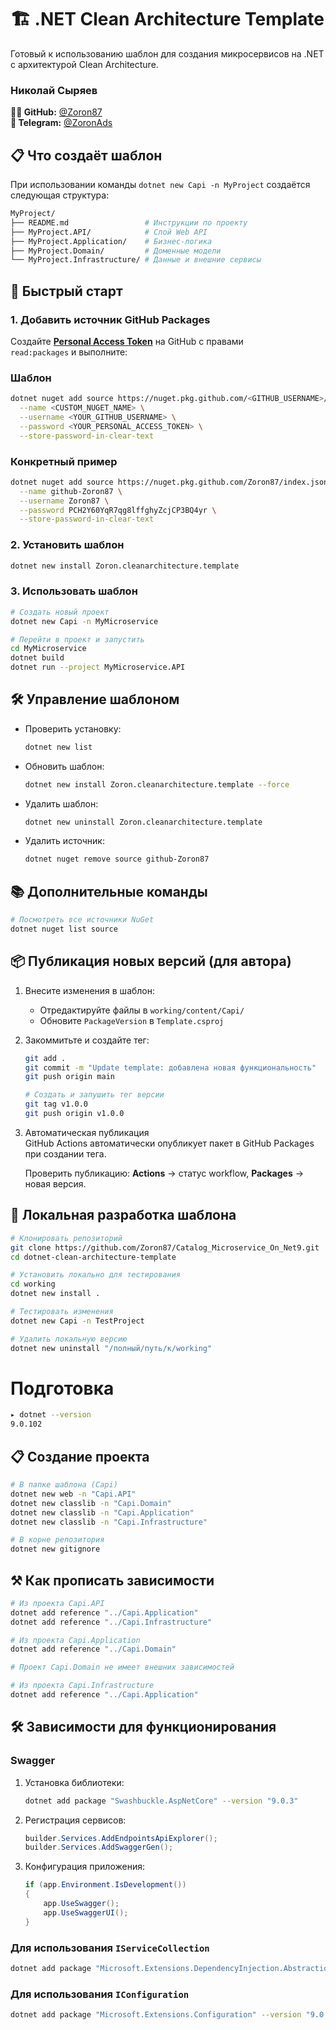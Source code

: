 # 🏗️ .NET Clean Architecture Template

Готовый к использованию шаблон для создания микросервисов на .NET с архитектурой Clean Architecture.

### Николай Сыряев

**👨‍💻 GitHub:** [@Zoron87](https://github.com/Zoron87)  
**💬 Telegram:** [@ZoronAds](https://t.me/ZoronAds)

## 📋 Что создаёт шаблон

При использовании команды `dotnet new Capi -n MyProject` создаётся следующая структура:

```bash
MyProject/
├── README.md                 # Инструкции по проекту
├── MyProject.API/            # Слой Web API
├── MyProject.Application/    # Бизнес-логика
├── MyProject.Domain/         # Доменные модели
└── MyProject.Infrastructure/ # Данные и внешние сервисы
```

## 🚀 Быстрый старт

### 1. Добавить источник GitHub Packages

Создайте **[Personal Access Token](https://github.com/settings/tokens/new)** на GitHub с правами  
`read:packages` и выполните:

### Шаблон
```bash
dotnet nuget add source https://nuget.pkg.github.com/<GITHUB_USERNAME>/index.json \
  --name <CUSTOM_NUGET_NAME> \
  --username <YOUR_GITHUB_USERNAME> \
  --password <YOUR_PERSONAL_ACCESS_TOKEN> \
  --store-password-in-clear-text
```

### Конкретный пример
```bash
dotnet nuget add source https://nuget.pkg.github.com/Zoron87/index.json \
  --name github-Zoron87 \
  --username Zoron87 \
  --password PCH2Y60YqR7qg8lffghyZcjCP3BQ4yr \
  --store-password-in-clear-text
```

### 2. Установить шаблон

```bash
dotnet new install Zoron.cleanarchitecture.template
```

### 3. Использовать шаблон

```bash
# Создать новый проект
dotnet new Capi -n MyMicroservice

# Перейти в проект и запустить
cd MyMicroservice
dotnet build
dotnet run --project MyMicroservice.API
```

## 🛠️ Управление шаблоном

- Проверить установку:
  ```bash
  dotnet new list
  ```
- Обновить шаблон:
  ```bash
  dotnet new install Zoron.cleanarchitecture.template --force
  ```
- Удалить шаблон:
  ```bash
  dotnet new uninstall Zoron.cleanarchitecture.template
  ```
- Удалить источник:
  ```bash
  dotnet nuget remove source github-Zoron87
  ```

## 📚 Дополнительные команды

```bash
# Посмотреть все источники NuGet
dotnet nuget list source
```

## 📦 Публикация новых версий (для автора)

1. Внесите изменения в шаблон:
   - Отредактируйте файлы в `working/content/Capi/`
   - Обновите `PackageVersion` в `Template.csproj`
2. Закоммитьте и создайте тег:

   ```bash
   git add .
   git commit -m "Update template: добавлена новая функциональность"
   git push origin main

   # Создать и запушить тег версии
   git tag v1.0.0
   git push origin v1.0.0
   ```

3. Автоматическая публикация  
   GitHub Actions автоматически опубликует пакет в GitHub Packages при создании тега.

   Проверить публикацию: **Actions** → статус workflow, **Packages** → новая версия.

## 🔧 Локальная разработка шаблона

```bash
# Клонировать репозиторий
git clone https://github.com/Zoron87/Catalog_Microservice_On_Net9.git
cd dotnet-clean-architecture-template

# Установить локально для тестирования
cd working
dotnet new install .

# Тестировать изменения
dotnet new Capi -n TestProject

# Удалить локальную версию
dotnet new uninstall "/полный/путь/к/working"
```

# Подготовка

```bash
▸ dotnet --version
9.0.102
```

## 📋 Создание проекта

```bash
# В папке шаблона (Capi)
dotnet new web -n "Capi.API"   
dotnet new classlib -n "Capi.Domain"  
dotnet new classlib -n "Capi.Application"  
dotnet new classlib -n "Capi.Infrastructure"

# В корне репозитория
dotnet new gitignore   
```

## ⚒️ Как прописать зависимости

```bash
# Из проекта Capi.API
dotnet add reference "../Capi.Application"
dotnet add reference "../Capi.Infrastructure"

# Из проекта Capi.Application
dotnet add reference "../Capi.Domain" 

# Проект Capi.Domain не имеет внешних зависимостей

# Из проекта Capi.Infrastructure
dotnet add reference "../Capi.Application"
```

## 🛠️ Зависимости для функционирования

### Swagger

1. Установка библиотеки:
   ```bash
   dotnet add package "Swashbuckle.AspNetCore" --version "9.0.3"
   ```
2. Регистрация сервисов:
   ```csharp
   builder.Services.AddEndpointsApiExplorer();
   builder.Services.AddSwaggerGen();
   ```
3. Конфигурация приложения:
   ```csharp
   if (app.Environment.IsDevelopment())
   {
       app.UseSwagger();
       app.UseSwaggerUI();
   }
   ```

### Для использования `IServiceCollection`

```bash
dotnet add package "Microsoft.Extensions.DependencyInjection.Abstractions" --version "9.0.7"
```

### Для использования `IConfiguration`

```bash
dotnet add package "Microsoft.Extensions.Configuration" --version "9.0.7"
```
